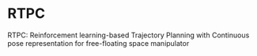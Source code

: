# RTPC
RTPC: Reinforcement learning-based Trajectory Planning with Continuous pose representation for free-floating space manipulator

